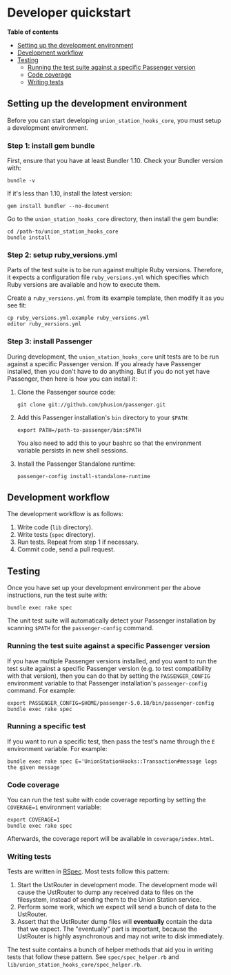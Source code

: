 # Developer quickstart

**Table of contents**

 * [Setting up the development environment](#setting-up-the-development-environment)
 * [Development workflow](#development-workflow)
 * [Testing](#testing)
   - [Running the test suite against a specific Passenger version](#running-the-test-suite-against-a-specific-passenger-version)
   - [Code coverage](#code-coverage)
   - [Writing tests](#writing-tests)

## Setting up the development environment

Before you can start developing `union_station_hooks_core`, you must setup a development environment.

### Step 1: install gem bundle

First, ensure that you have at least Bundler 1.10. Check your Bundler version with:

    bundle -v

If it's less than 1.10, install the latest version:

    gem install bundler --no-document

Go to the `union_station_hooks_core` directory, then install the gem bundle:

    cd /path-to/union_station_hooks_core
    bundle install

### Step 2: setup ruby_versions.yml

Parts of the test suite is to be run against multiple Ruby versions. Therefore, it expects a configuration file `ruby_versions.yml` which specifies which Ruby versions are available and how to execute them.

Create a `ruby_versions.yml` from its example template, then modify it as you see fit:

    cp ruby_versions.yml.example ruby_versions.yml
    editor ruby_versions.yml

### Step 3: install Passenger

During development, the `union_station_hooks_core` unit tests are to be run against a specific Passenger version. If you already have Passenger installed, then you don't have to do anything. But if you do not yet have Passenger, then here is how you can install it:

 1. Clone the Passenger source code:

        git clone git://github.com/phusion/passenger.git

 2. Add this Passenger installation's `bin` directory to your `$PATH`:

        export PATH=/path-to-passenger/bin:$PATH

    You also need to add this to your bashrc so that the environment variable persists in new shell sessions.

 3. Install the Passenger Standalone runtime:

        passenger-config install-standalone-runtime

## Development workflow

The development workflow is as follows:

 1. Write code (`lib` directory).
 2. Write tests (`spec` directory).
 3. Run tests. Repeat from step 1 if necessary.
 4. Commit code, send a pull request.

## Testing

Once you have set up your development environment per the above instructions, run the test suite with:

    bundle exec rake spec

The unit test suite will automatically detect your Passenger installation by scanning `$PATH` for the `passenger-config` command.

### Running the test suite against a specific Passenger version

If you have multiple Passenger versions installed, and you want to run the test suite against a specific Passenger version (e.g. to test compatibility with that version), then you can do that by setting the `PASSENGER_CONFIG` environment variable to that Passenger installation's `passenger-config` command. For example:

    export PASSENGER_CONFIG=$HOME/passenger-5.0.18/bin/passenger-config
    bundle exec rake spec

### Running a specific test

If you want to run a specific test, then pass the test's name through the `E` environment variable. For example:

    bundle exec rake spec E='UnionStationHooks::Transaction#message logs the given message'

### Code coverage

You can run the test suite with code coverage reporting by setting the `COVERAGE=1` environment variable:

    export COVERAGE=1
    bundle exec rake spec

Afterwards, the coverage report will be available in `coverage/index.html`.

### Writing tests

Tests are written in [RSpec](http://rspec.info/). Most tests follow this pattern:

 1. Start the UstRouter in development mode. The development mode will cause the UstRouter to dump any received data to files on the filesystem, instead of sending them to the Union Station service.
 2. Perform some work, which we expect will send a bunch of data to the UstRouter.
 3. Assert that the UstRouter dump files will **eventually** contain the data that we expect. The "eventually" part is important, because the UstRouter is highly asynchronous and may not write to disk immediately.

The test suite contains a bunch of helper methods that aid you in writing tests that follow these pattern. See `spec/spec_helper.rb` and `lib/union_station_hooks_core/spec_helper.rb`.
